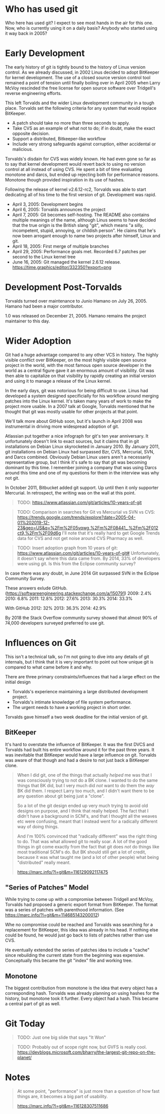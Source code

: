 # Who has used git
Who here has used git? I expect to see most hands in the air for this one. Now, who is currently using it on a daily basis? Anybody who started using it way back in 2005?

# Early Development
The early history of git is tightly bound to the history of Linux version control. As we already discussed, in 2002 Linus decided to adopt BitKeeper for kernel development. The use of a closed source version control tool remained a point of tension until finally boiling over in April 2005 when Larry McVoy rescinded the free license for open source software over Tridgell's reverse engineering efforts.

This left Torvalds and the wider Linux development community in a tough place. Torvalds set the following criteria for any system that would replace BitKeeper.
* A patch should take no more than three seconds to apply.
* Take CVS as an example of what not to do; if in doubt, make the exact opposite decision.
* Support a distributed, Bitkeeper-like workflow
* Include very strong safeguards against corruption, either accidental or malicious.

Torvalds's disdain for CVS was widely known. He had even gone so far as to say that kernel development would revert back to using no version control at all instead of using CVS. He spent a bit of time evaluating monotone and darcs, but ended up rejecting both for performance reasons. Monotone though provided inspiration in its use of hashes.

Following the release of kernel v2.6.12-rc2, Torvalds was able to start dedicating all of his time to the first version of git. Development was rapid.

* April 3, 2005: Development begins
* April 6, 2005: Torvalds announces the project
* April 7, 2005: Git becomes self-hosting. The README also contains multiple meanings of the name, although Linus seems to have decided that the true origin is the British slang "git", which means "a silly, incompetent, stupid, annoying, or childish person". He claims that he's now been arrogant enough to name two projects after himself, Linux and git.
* April 18, 2005: First merge of multiple branches
* April 29, 2005: Performance goals met. Recorded 6.7 patches per second to the Linux kernel tree
* June 16, 2005: Git managed the kernel 2.6.12 release.
https://time.graphics/editor/332350?export=png

# Development Post-Torvalds
Torvalds turned over maintenance to Junio Hamano on July 26, 2005. Hamano had been a major contributor.

1.0 was released on December 21, 2005. Hamano remains the project maintainer to this day.

# Wider Adoption
Git had a huge advantage compared to any other VCS in history. The highly visible conflict over BitKeeper, on the most highly visible open source project in the world, with the most famous open source developer in the world as a central figure gave it an enormous amount of visibility. Git was then able to capitalize on that visibility by rapidly creating an initial version and using it to manage a release of the Linux kernel.

In the early days, git was notorious for being difficult to use. Linus had developed a system designed specificially for his workflow around merging patches into the Linux kernel. It's taken many years of work to make the project more usable. In a 2007 talk at Google, Torvalds mentioned that he thought that git was mostly usable for other projects at that point.

We'll talk more about GitHub soon, but it's launch in April 2008 was instrumental in driving more widespread adoption of git.

Atlassian put together a nice infograph for git's ten year anniversary. It unfortunately doesn't link to exact sources, but it claims that in git installations on Debian Linux skyrocketed in January 2010. By January 2011, git installations on Debian Linux had surpassed Bzr, CVS, Mercurial, SVN, and Darcs combined. Obviously Debian Linux users aren't a necessarily representative group, but I think it's safe to say that git was becoming dominant by this time. I remember joining a company that was using Darcs around this time and one of my questions for them in the interview was why not git.

In October 2011, Bitbucket added git support. Up until then it only supporter Mercurial. In retrospect, the writing was on the wall at this point.

> TODO: https://www.atlassian.com/git/articles/10-years-of-git

> TODO: Comparison in searches for Git vs Mercurial vs SVN vs CVS: https://trends.google.com/trends/explore?date=2005-04-01%202019-12-23&geo=US&q=%2Fm%2F05vqwg,%2Fm%2F08441_,%2Fm%2F012ct9,%2Fm%2F09d6g I'll note that it's really hard to get Google Trends data for CVS and not get noise around CVS Pharmacy as well.

> TODO: Insert adoption graph from 10 years of git: https://www.atlassian.com/git/articles/10-years-of-git# Unfortunately, it doesn't say where this data came from. By 2014, 33% of developers were using git. Is this from the Eclipse community survey?

In case there was any doubt, in June 2014 Git surpassed SVN in the Eclipse Community Survey.

These answers exlude GitHub. (https://softwareengineering.stackexchange.com/a/150791)
2009: 2.4%
2010: 6.8%
2011: 12.8%
2012: 27.6%
2013: 30.3%
2014: 33.3%

With GitHub
2012: 32%
2013: 36.3%
2014: 42.9%

By 2018 the Stack Overflow community survey showed that almost 90% of 74,000 developers surveyed preferred to use git.

# Influences on Git
This isn't a technical talk, so I'm not going to dive into any details of git internals, but I think that it is very important to point out how unique git is compared to what came before it and why.

There are three primary constraints/influences that had a large effect on the initial design
* Torvalds's experience maintaining a large distributed development project.
* Torvalds's intimate knowledge of file system performance.
* The urgent needs to have a working project in short order.

Torvalds gave himself a two week deadline for the initial version of git. 

## BitKeeper
It's hard to overstate the influence of BitKeeper. It was the first DVCS and Torvalds had built his entire workflow around it for the past three years. It was inevitable that BitKeeper would have a large influence on git. Torvalds was aware of that though and had a desire to not just back a BitKeeper clone.

> When I did git, one of the things that actually _helped_ me was that I 
   was consciously trying to not do a BK clone. I wanted to do the same 
   things that BK did, but I very much did _not_ want to do them the _way_ 
   BK did them. I respect Larry too much, and I didn't want there to be 
   any question about git being just a "clone".
>
> So a lot of the git design ended up very much trying to avoid old 
   designs on purpose, and I think that really helped. The fact that I 
   didn't have a background in SCM's, and that I thought all the weaves 
   etc were confusing, meant that I instead went for a radically different 
   way of doing things.
>
> And I'm 100% convinced that "radically different" was the right thing 
   to do. That was what allowed git to really soar. A lot of the good 
   things in git come exactly from the fact that git does _not_ do things 
   like most traditional SCM's do. But BK should still get a lot of 
   credit, because it was what taught me (and a lot of other people) what 
   being "distributed" really meant.
>
> https://marc.info/?l=git&m=116129092117475

## "Series of Patches" Model
While trying to come up with a compromise between Tridgell and McVoy, Torvalds had proposed a generic export format from BitKeeper. The format was a series of patches with parenthood information. (See https://marc.info/?l=git&m=114685143200012)

Whe no compromise could be reached and Torvalds was searching for a replacement for BitKeeper, this idea was already in his head. If nothing else could be found, he would just go back to lists of patches rather than use CVS.

He eventually extended the series of patches idea to include a "cache" since rebuilding the current state from the beginning was expensive. Conceptually this became the git "index" file and working tree. 

## Monotone
The biggest contribution from monotone is the idea that every object has a corresponding hash. Torvalds was already planning on using hashes for the history, but monotone took it further. Every object had a hash. This became a central part of git as well.

# Git Today
> TODO: Just one big slide that says "It Won"

> TODO: Probably out of scope right now, but GVFS is really cool. https://devblogs.microsoft.com/bharry/the-largest-git-repo-on-the-planet/

# Notes

> At some point, "performance" is just more than a question of how fast 
things are, it becomes a big part of usability.
>
> https://marc.info/?l=git&m=116128307511686